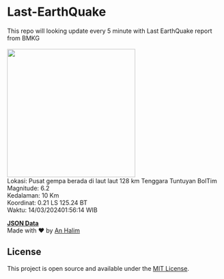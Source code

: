 # Last-EarthQuake
This repo will looking update every 5 minute with Last EarthQuake report from BMKG
<br>
<br>
<img src="https://static.bmkg.go.id/20240314015614.mmi.jpg" width="300"/>
<br>
Lokasi: Pusat gempa berada di laut laut 128 km Tenggara Tuntuyan BolTim <br>
Magnitude: 6.2 <br>
Kedalaman: 10 Km <br>
Koordinat: 0.21 LS 125.24 BT <br>
Waktu: 14/03/202401:56:14 WIB <br>

<a href="./data/data.json">**JSON Data**</a>
<br>
Made with ❤️ by <a href="https://github.com/an-halim">An Halim</a>
## License

This project is open source and available under the [MIT License](LICENSE).
